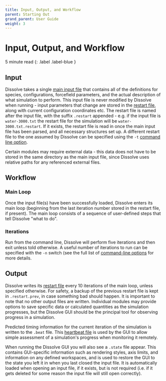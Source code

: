 ```yaml
---
title: Input, Output, and Workflow
parent: Starting Out
grand_parent: User Guide
weight: 3
---
```

# Input, Output, and Workflow

5 minute read
{: .label .label-blue }

## Input

Dissolve takes a single [main input file](../inputfile) that contains all of the definitions for species, configurations, forcefield parameters, and the actual description of what simulation to perform. This input file is never modified by Dissolve when running - input parameters that change are stored in the [restart file](../outputfiles/restart.md), along with current configuration coordinates etc. The restart file is named after the input file, with the suffix `.restart` appended - e.g. if the input file is `water-3000.txt` the restart file for the simulation will be `water-3000.txt.restart`. If it exists, the restart file is read in once the main input file has been parsed, and all necessary structures set up. A different restart file to the one assumed by Dissolve can be specified using the `-t` [command line option](../run/cli.md).

Certain modules may require external data - this data does not have to be stored in the same directory as the main input file, since Dissolve uses relative paths for any referenced external files.

## Workflow

### Main Loop

Once the input file(s) have been successfully loaded, Dissolve enters its main loop (beginning from the last iteration number stored in the restart file, if present). The main loop consists of a sequence of user-defined steps that tell Dissolve "what to do".

### Iterations

Run from the command line, Dissolve will perform five iterations and then exit unless told otherwise. A useful number of iterations to run can be specified with the `-n` switch (see the full list of [command-line options](../run/cli.md) for more details.

## Output

Dissolve writes its [restart file](../outputfiles/restart.md) every 10 iterations of the main loop, unless specified otherwise. For safety, a backup of the previous restart file is kept in `.restart.prev`, in case something bad should happen. It is important to note that no other output files are written. Individual modules may provide options to save specific data or calculated quantities as the simulation progresses, but the Dissolve GUI should be the principal tool for observing progress in a simulation.

Predicted timing information for the current iteration of the simulation is written to the `.beat` file. This [heartbeat file](../outputfiles/heartbeat.md) is used by the GUI to allow simple assessment of a simulation's progress when monitoring it remotely.

When running the Dissolve GUI you will also see a `.state` file appear. This contains GUI-specific information such as rendering styles, axis limits, and information on any defined workspaces, and is used to restore the GUI to the state you left it in when you last closed the input file. It is automatically loaded when opening an input file, if it exists, but is not required (i.e. if it gets deleted for some reason the input file will still open correctly).

